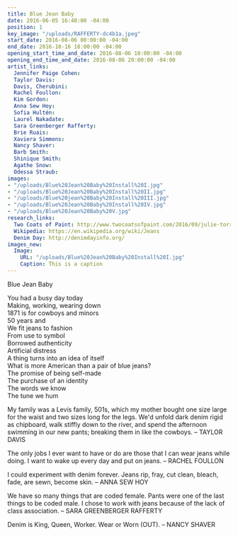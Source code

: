 ```yaml
---
title: Blue Jean Baby
date: 2016-06-05 16:48:00 -04:00
position: 1
key_image: "/uploads/RAFFERTY-dc4b1a.jpeg"
start_date: 2016-08-06 00:00:00 -04:00
end_date: 2016-10-16 18:00:00 -04:00
opening_start_time_and_date: 2016-08-06 18:00:00 -04:00
opening_end_time_and_date: 2016-08-06 20:00:00 -04:00
artist_links:
  Jennifer Paige Cohen: 
  Taylor Davis: 
  Davis, Cherubini: 
  Rachel Foullon: 
  Kim Gordon: 
  Anna Sew Hoy: 
  Sofia Hultén: 
  Laurel Nakadate: 
  Sara Greenberger Rafferty: 
  Brie Ruais: 
  Xaviera Simmons: 
  Nancy Shaver: 
  Barb Smith: 
  Shinique Smith: 
  Agathe Snow: 
  Odessa Straub: 
images:
- "/uploads/Blue%20Jean%20Baby%20Install%20I.jpg"
- "/uploads/Blue%20Jean%20Baby%20Install%20II.jpg"
- "/uploads/Blue%20jean%20Baby%20Install%20III.jpg"
- "/uploads/Blue%20Jean%20Baby%20Install%20IV.jpg"
- "/uploads/Blue%20Jean%20Baby%20V.jpg"
research_links:
  Two Coats of Paint: http://www.twocoatsofpaint.com/2016/09/julie-torres-dispatches-from-hudson-part-2.html
  Wikipedia: https://en.wikipedia.org/wiki/Jeans
  Denim Day: http://denimdayinfo.org/
images_new:
  Image:
    URL: "/uploads/Blue%20Jean%20Baby%20Install%20I.jpg"
    Caption: This is a caption
---
```


Blue Jean Baby

You had a busy day today  
Making, working, wearing down  
1871 is for cowboys and minors  
50 years and  
We fit jeans to fashion  
From use to symbol  
Borrowed authenticity  
Artificial distress  
A thing turns into an idea of itself  
What is more American than a pair of blue jeans?  
The promise of being self-made  
The purchase of an identity  
The words we know  
The tune we hum  

My family was a Levis family, 501s, which my mother bought one size large for the waist and two sizes long for the legs. We'd unfold dark denim rigid as chipboard, walk stiffly down to the river, and spend the afternoon swimming in our new pants; breaking them in like the cowboys. – TAYLOR DAVIS

The only jobs I ever want to have or do are those that I can wear jeans while doing. I want to wake up every day and put on jeans. – RACHEL FOULLON

I could experiment with denim forever. Jeans rip, fray, cut clean, bleach, fade, are sewn, become skin. – ANNA SEW HOY

We have so many things that are coded female. Pants were one of the last things to be coded male. I chose to work with jeans because of the lack of class association. – SARA GREENBERGER RAFFERTY

Denim is King, Queen, Worker. Wear or Worn (OUT).  – NANCY SHAVER